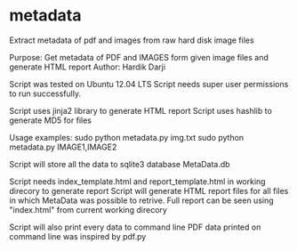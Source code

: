 metadata
========

Extract metadata of pdf and images from raw hard disk image files

Purpose: Get metadata of PDF and IMAGES form given image files and generate HTML report
Author: Hardik Darji 

Script was tested on Ubuntu 12.04 LTS 
Script needs super user permissions to run successfully.

Script uses jinja2 library to generate HTML report
Script uses hashlib to generate MD5 for files

Usage examples:
sudo python metadata.py img.txt
sudo python metadata.py IMAGE1,IMAGE2

Script will store all the data to sqlite3 database MetaData.db

Script needs index_template.html and report_template.html in working direcory to generate report
Script will generate HTML report files for all files in which MetaData was possible to retrive.
Full report can be seen using "index.html" from current working direcory

Script will also print every data to command line
PDF data printed on command line was inspired by pdf.py
